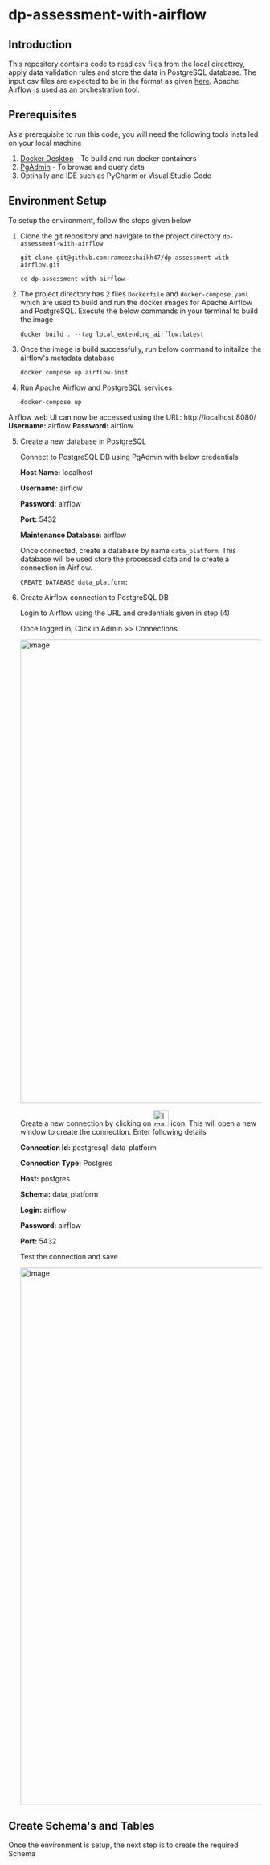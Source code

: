 # dp-assessment-with-airflow

## Introduction 

This repository contains code to read csv files from the local directtroy, apply data validation rules and store the data in PostgreSQL database. 
The input csv files are expected to be in the format as given [here](https://www.kaggle.com/datasets/atulanandjha/temperature-readings-iot-devices/data).
Apache Airflow is used as an orchestration tool. 

## Prerequisites
As a prerequisite to run this code, you will need the following tools installed on your local machine

1. [Docker Desktop](https://www.docker.com/products/docker-desktop/) - To build and run docker containers
2. [PgAdmin](https://www.pgadmin.org/download/) - To browse and query data
3. Optinally and IDE such as PyCharm or Visual Studio Code


## Environment Setup

To setup the environment, follow the steps given below

1. Clone the git repository and navigate to the project directory `dp-assessment-with-airflow`
   ```
   git clone git@github.com:rameezshaikh47/dp-assessment-with-airflow.git
   ```
   ```
   cd dp-assessment-with-airflow
   ```

2. The project directory has 2 files `Dockerfile` and `docker-compose.yaml` which are used to build and run the docker images for Apache Airflow and PostgreSQL.
   Execute the below commands in your terminal to build the image
   ```
   docker build . --tag local_extending_airflow:latest
   ```
3. Once the image is build successfully, run below command to initailze the airflow's metadata database 
   ```
   docker compose up airflow-init
   ```
4. Run Apache Airflow and PostgreSQL services
   ```
   docker-compose up
   ```

Airflow web UI can now be accessed using the URL: http://localhost:8080/
**Username:** airflow
**Password:** airflow


5. Create a new database in PostgreSQL

   Connect to PostgreSQL DB using PgAdmin with below credentials

   **Host Name:** localhost
   
   **Username:** airflow

   **Password:** airflow

   **Port:** 5432

   **Maintenance Database:** airflow
   
   Once connected, create a database by name `data_platform`. This database will be used store the processed data and to create a connection in Airflow.
   ```
   CREATE DATABASE data_platform;
   ```

7. Create Airflow connection to PostgreSQL DB

   Login to Airflow using the URL and credentials given in step (4)

   Once logged in, Click in Admin >> Connections

   <img width="921" alt="image" src="https://github.com/rameezshaikh47/dp-assessment-with-airflow/assets/24712733/109e6126-f5e9-46b8-ae19-6cdc4ac92f77">

   Create a new connection by clicking on <img width="31" alt="image" src="https://github.com/rameezshaikh47/dp-assessment-with-airflow/assets/24712733/88fda944-3ed4-47b3-b035-6ebc61394527"> icon. This will open a new window to create the connection. Enter following details

   **Connection Id:** postgresql-data-platform
   
   **Connection Type:** Postgres
   
   **Host:** postgres
   
   **Schema:** data_platform
   
   **Login:** airflow
   
   **Password:** airflow
   
   **Port:** 5432

   Test the connection and save

   <img width="1067" alt="image" src="https://github.com/rameezshaikh47/dp-assessment-with-airflow/assets/24712733/d879c53b-a655-461c-ba0f-b714ec73a65b">

   
## Create Schema's and Tables 

Once the environment is setup, the next step is to create the required Schema 


